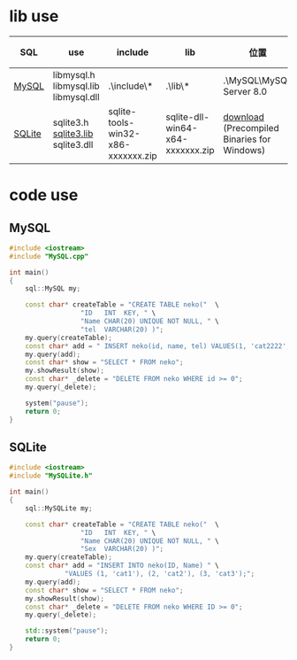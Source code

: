 # lib use
|SQL|use|include|lib|位置|環境設定|
|-|-|-|-|-|-|
|[MySQL](./MySQL.cpp)|libmysql.h<br>libmysql.lib<br>libmysql.dll|.\include\\*|.\lib\\*|.\MySQL\MySQL Server 8.0|[Visual Studio 2019](./mysqlSet.md)|
|[SQLite](./MySQLite.cpp)|sqlite3.h<br>[sqlite3.lib](./buildlib.md)<br>sqlite3.dll|sqlite-tools-win32-x86-xxxxxxx.zip|sqlite-dll-win64-x64-xxxxxxx.zip|[download](https://sqlite.org/download.html)<br>(Precompiled Binaries for Windows)|同上|


# code use
## MySQL
```cpp
#include <iostream>
#include "MySQL.cpp"

int main()
{
	sql::MySQL my;

	const char* createTable = "CREATE TABLE neko("	\
				  "ID	INT  KEY, "	\
				  "Name	CHAR(20) UNIQUE NOT NULL, "	\
				  "tel	VARCHAR(20) )";
	my.query(createTable);
	const char* add = " INSERT neko(id, name, tel) VALUES(1, 'cat2222', '0800')  ";
	my.query(add);
	const char* show = "SELECT * FROM neko";
	my.showResult(show);
	const char* _delete = "DELETE FROM neko WHERE id >= 0";
	my.query(_delete);

	system("pause");
	return 0;
}
```
## SQLite
```cpp
#include <iostream>
#include "MySQLite.h"

int main()
{
	sql::MySQLite my;

	const char* createTable = "CREATE TABLE neko("	\
				  "ID	INT  KEY, "	\
				  "Name	CHAR(20) UNIQUE NOT NULL, "	\
				  "Sex	VARCHAR(20) )";
	my.query(createTable);
	const char* add = "INSERT INTO neko(ID, Name) "	\
			  "VALUES (1, 'cat1'), (2, 'cat2'), (3, 'cat3');";
	my.query(add);
	const char* show = "SELECT * FROM neko";
	my.showResult(show);
	const char* _delete = "DELETE FROM neko WHERE ID >= 0";
	my.query(_delete);

	std::system("pause");
	return 0;
}
```